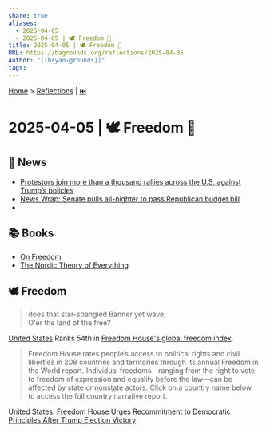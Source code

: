 ```yaml
---
share: true
aliases:
  - 2025-04-05
  - 2025-04-05 | 🕊️ Freedom 📣
title: 2025-04-05 | 🕊️ Freedom 📣
URL: https://bagrounds.org/reflections/2025-04-05
Author: "[[bryan-grounds]]"
tags: 
---
```

[Home](../index.md) > [Reflections](./index.md) | [⏮️](./2025-04-04.md)  
# 2025-04-05 | 🕊️ Freedom 📣  
## 📰 News  
- [Protestors join more than a thousand rallies across the U.S. against Trump’s policies](../videos/protestors-join-more-than-a-thousand-rallies-across-the-us-against-trumps-policies.md)  
- [News Wrap: Senate pulls all-nighter to pass Republican budget bill](../videos/news-wrap-senate-pulls-all-nighter-to-pass-republican-budget-bill.md)  
-   
  
## 📚 Books  
- [On Freedom](../books/on-freedom.md)  
- [The Nordic Theory of Everything](../books/the-nordic-theory-of-everything.md)  
  
## 🕊️ Freedom  
> does that star-spangled Banner yet wave,  
⁠O'er the land of the free?  
  
[United States](https://freedomhouse.org/country/united-states/freedom-world/2025) Ranks 54th in [Freedom House's global freedom index](https://freedomhouse.org/countries/freedom-world/scores?sort=desc&order=Total%20Score%20and%20Status).  
  
> Freedom House rates people’s access to political rights and civil liberties in 208 countries and territories through its annual Freedom in the World report. Individual freedoms—ranging from the right to vote to freedom of expression and equality before the law—can be affected by state or nonstate actors. Click on a country name below to access the full country narrative report.  
  
[United States: Freedom House Urges Recommitment to Democratic Principles After Trump Election Victory](https://freedomhouse.org/article/united-states-freedom-house-urges-recommitment-democratic-principles-after-trump-election)  
